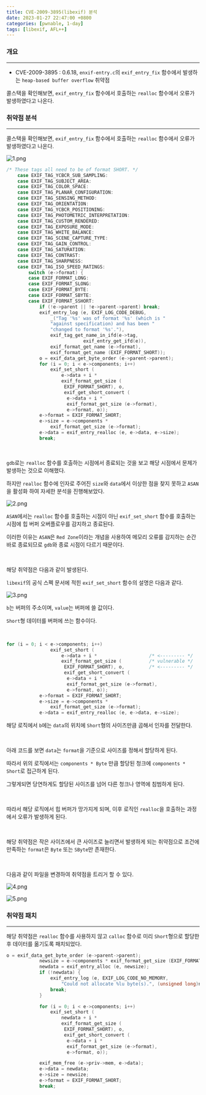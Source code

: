 ```yaml
---
title: CVE-2009-3895(libexif) 분석
date: 2023-01-27 22:47:00 +0800
categories: [pwnable, 1-day]
tags: [libexif, AFL++]
---
```


### 개요

---

- CVE-2009-3895 : 0.6.18, `enxif-entry.c`의 `exif_entry_fix` 함수에서 발생하는 `heap-based buffer overflow` 취약점

콜스택을 확인해보면, `exif_entry_fix` 함수에서 호출하는 `realloc` 함수에서 오류가 발생하였다고 나온다.

### 취약점 분석

---

콜스택을 확인해보면, `exif_entry_fix` 함수에서 호출하는 `realloc` 함수에서 오류가 발생하였다고 나온다.

![1.png](/assets/img/2023-01-27/1.png)

```c
/* These tags all need to be of format SHORT. */
	case EXIF_TAG_YCBCR_SUB_SAMPLING:
	case EXIF_TAG_SUBJECT_AREA:
	case EXIF_TAG_COLOR_SPACE:
	case EXIF_TAG_PLANAR_CONFIGURATION:
	case EXIF_TAG_SENSING_METHOD:
	case EXIF_TAG_ORIENTATION:
	case EXIF_TAG_YCBCR_POSITIONING:
	case EXIF_TAG_PHOTOMETRIC_INTERPRETATION:
	case EXIF_TAG_CUSTOM_RENDERED:
	case EXIF_TAG_EXPOSURE_MODE:
	case EXIF_TAG_WHITE_BALANCE:
	case EXIF_TAG_SCENE_CAPTURE_TYPE:
	case EXIF_TAG_GAIN_CONTROL:
	case EXIF_TAG_SATURATION:
	case EXIF_TAG_CONTRAST:
	case EXIF_TAG_SHARPNESS:
	case EXIF_TAG_ISO_SPEED_RATINGS:
		switch (e->format) {
		case EXIF_FORMAT_LONG:
		case EXIF_FORMAT_SLONG:
		case EXIF_FORMAT_BYTE:
		case EXIF_FORMAT_SBYTE:
		case EXIF_FORMAT_SSHORT:
			if (!e->parent || !e->parent->parent) break;
			exif_entry_log (e, EXIF_LOG_CODE_DEBUG,
				_("Tag '%s' was of format '%s' (which is "
				"against specification) and has been "
				"changed to format '%s'."),
				exif_tag_get_name_in_ifd(e->tag,
							exif_entry_get_ifd(e)),
				exif_format_get_name (e->format),
				exif_format_get_name (EXIF_FORMAT_SHORT));
			o = exif_data_get_byte_order (e->parent->parent);
			for (i = 0; i < e->components; i++)
				exif_set_short (
					e->data + i *
					exif_format_get_size (
					 EXIF_FORMAT_SHORT), o,
					 exif_get_short_convert (
					  e->data + i *
					  exif_format_get_size (e->format),
					  e->format, o));
			e->format = EXIF_FORMAT_SHORT;
			e->size = e->components *
				exif_format_get_size (e->format);
			e->data = exif_entry_realloc (e, e->data, e->size);
			break;
```

<br>

`gdb`로는 `realloc` 함수를 호출하는 시점에서 종료되는 것을 보고 해당 시점에서 문제가 발생하는 것으로 이해했다.

하지만 `realloc` 함수에 인자로 주어진 `size`와 `data`에서 이상한 점을 찾지 못하고 `ASAN`을 활성화 하여 자세한 분석을 진행해보았다.

![2.png](/assets/img/2023-01-27/2.png)

`ASAN`에서는 `realloc` 함수를 호출하는 시점이 아닌 `exif_set_short` 함수를 호출하는 시점에 힙 버퍼 오버플로우를 감지하고 종료된다.

이러한 이유는 `ASAN`은 `Red Zone`이라는 개념을 사용하여 메모리 오류를 감지하는 순간 바로 종료되므로 `gdb`와 종료 시점이 다르기 때문이다.

<br>

해당 취약점은 다음과 같이 발생된다.

`libexif`의 공식 스펙 문서에 적힌 `exif_set_short` 함수의 설명은 다음과 같다.

![3.png](/assets/img/2023-01-27/3.png)

`b`는 버퍼의 주소이며, `value`는 버퍼에 쓸 값이다.

`Short`형 데이터를 버퍼에 쓰는 함수이다.

<br>

```c
for (i = 0; i < e->components; i++)
				exif_set_short (
					e->data + i *                   /* <--------- */
					exif_format_get_size (          /* vulnerable */
					 EXIF_FORMAT_SHORT), o,         /* <--------- */
					 exif_get_short_convert (
					  e->data + i *
					  exif_format_get_size (e->format),
					  e->format, o));
			e->format = EXIF_FORMAT_SHORT;
			e->size = e->components *
				exif_format_get_size (e->format);
			e->data = exif_entry_realloc (e, e->data, e->size);
```

해당 로직에서 `b`에는 `data`의 위치에 `Short`형의 사이즈만큼 곱해서 인자를 전달한다.

<br>

아래 코드를 보면 `data`는 `format`을 기준으로 사이즈를 정해서 할당하게 된다.

따라서 위의 로직에서는 `components * Byte` 만큼 할당된 청크에 `components * Short`로 접근하게 된다.

그렇게되면 당연하게도 할당된 사이즈를 넘어 다른 청크나 영역에 침범하게 된다.

<br>

따라서 해당 로직에서 힙 버퍼가 망가지게 되며, 이후 로직인 `realloc`을 호출하는 과정에서 오류가 발생하게 된다.

<br>

해당 취약점은 작은 사이즈에서 큰 사이즈로 늘리면서 발생하게 되는 취약점으로 조건에 만족하는 `format`은 `Byte` 또는 `SByte`만 존재한다. 

<br>

다음과 같이 파일을 변경하여 취약점을 트리거 할 수 있다.

![4.png](/assets/img/2023-01-27/4.png)

![5.png](/assets/img/2023-01-27/5.png)

### 취약점 패치

---

해당 취약점은 `realloc` 함수를 사용하지 않고 `calloc` 함수로 미리 `Short`형으로 할당한 후 데이터를 옮기도록 패치되었다.

```c
o = exif_data_get_byte_order (e->parent->parent);
			newsize = e->components * exif_format_get_size (EXIF_FORMAT_SHORT);
			newdata = exif_entry_alloc (e, newsize);
			if (!newdata) {
				exif_entry_log (e, EXIF_LOG_CODE_NO_MEMORY,
					"Could not allocate %lu byte(s).", (unsigned long)newsize);
				break;
			}

			for (i = 0; i < e->components; i++)
				exif_set_short (
					newdata + i *
					exif_format_get_size (
					 EXIF_FORMAT_SHORT), o,
					 exif_get_short_convert (
					  e->data + i *
					  exif_format_get_size (e->format),
					  e->format, o));

			exif_mem_free (e->priv->mem, e->data);
			e->data = newdata;
			e->size = newsize;
			e->format = EXIF_FORMAT_SHORT;
			break;
```